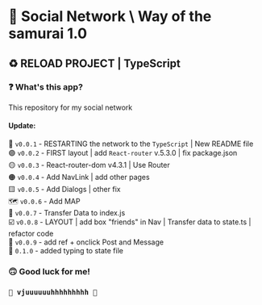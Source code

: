 # 🤖 Social Network \ Way of the samurai 1.0 #
## ♻️ RELOAD PROJECT | TypeScript ##
### ❓ What's this app? ###
This repository for my social network

#### Update: ####
🔘 `v0.0.1` - RESTARTING the network to the `TypeScript` | New README file  
🟣 `v0.0.2` - FIRST layout | add `React-router` v.5.3.0 | fix package.json  
🟡 `v0.0.3` - React-router-dom v4.3.1 | Use Router  
🟠 `v0.0.4` - Add NavLink | add other pages  
🟨 `v0.0.5` - Add Dialogs | other fix  
🗺️ `v0.0.6` - Add MAP  
🚚  `v0.0.7` - Transfer Data to index.js  
☑️ `v0.0.8` - LAYOUT | add box "friends" in Nav | Transfer data to state.ts | refactor code  
🌴    `v0.0.9` - add ref + onclick Post and Message  
🔧 `0.1.0` - added typing to state file


### 🙃 Good luck for me! ###
### `🚀 vjuuuuuuhhhhhhhhh 🚀` ###
